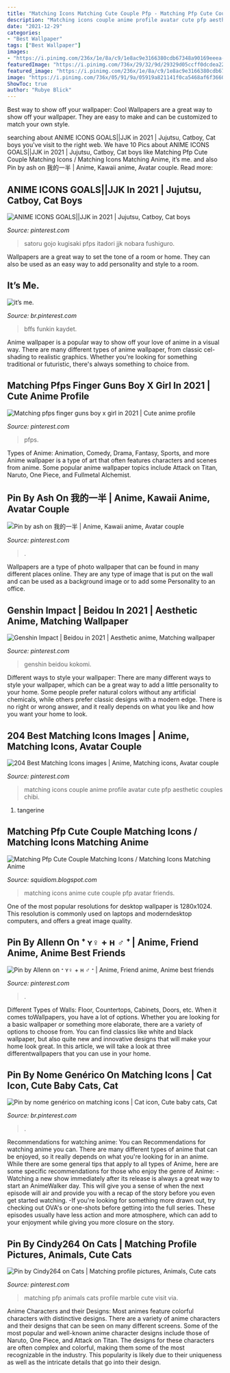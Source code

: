 ```yaml
---
title: "Matching Icons Matching Cute Couple Pfp - Matching Pfp Cute Couple Matching Icons / Matching Icons Matching Anime"
description: "Matching icons couple anime profile avatar cute pfp aesthetic couples chibi"
date: "2021-12-29"
categories:
- "Best Wallpaper"
tags: ["Best Wallpaper"]
images:
- "https://i.pinimg.com/236x/1e/8a/c9/1e8ac9e3166380cdb67348a90169eeea--matching-icons.jpg"
featuredImage: "https://i.pinimg.com/736x/29/32/9d/29329d05ccff0dcdea22f14a37ec26b2.jpg"
featured_image: "https://i.pinimg.com/236x/1e/8a/c9/1e8ac9e3166380cdb67348a90169eeea--matching-icons.jpg"
image: "https://i.pinimg.com/736x/05/91/9a/05919a821141f0ca5468af6f3660c5fa.jpg"
ShowToc: true
author: "Rubye Blick"
---
```



Best way to show off your wallpaper:
Cool Wallpapers are a great way to show off your wallpaper. They are easy to make and can be customized to match your own style.

	

		
searching about ANIME ICONS GOALS||JJK in 2021 | Jujutsu, Catboy, Cat boys you've visit to the right web. We have 10 Pics about ANIME ICONS GOALS||JJK in 2021 | Jujutsu, Catboy, Cat boys like Matching Pfp Cute Couple Matching Icons / Matching Icons Matching Anime, it’s me. and also Pin by ash on 我的一半 | Anime, Kawaii anime, Avatar couple. Read more:
		
    
## ANIME ICONS GOALS||JJK In 2021 | Jujutsu, Catboy, Cat Boys

<img loading=lazy src="https://i.pinimg.com/736x/29/32/9d/29329d05ccff0dcdea22f14a37ec26b2.jpg" onerror="this.onerror=null;this.src='https://tse4.mm.bing.net/th?id=OIP.Q06jpHYC6jXb47zvc-C7BQHaHa&amp;pid=15.1';" alt="ANIME ICONS GOALS||JJK in 2021 | Jujutsu, Catboy, Cat boys">

_Source: pinterest.com_

>satoru gojo kugisaki pfps itadori jjk nobara fushiguro. 

	

Wallpapers are a great way to set the tone of a room or home. They can also be used as an easy way to add personality and style to a room.

    
## It’s Me.

<img loading=lazy src="https://i.pinimg.com/736x/05/91/9a/05919a821141f0ca5468af6f3660c5fa.jpg" onerror="this.onerror=null;this.src='https://tse2.mm.bing.net/th?id=OIP.A4qFnsGwrI_D20CkrDXbKQHaHa&amp;pid=15.1';" alt="it’s me.">

_Source: br.pinterest.com_

>bffs funkin kaydet. 

	

Anime wallpaper is a popular way to show off your love of anime in a visual way. There are many different types of anime wallpaper, from classic cel-shading to realistic graphics. Whether you're looking for something traditional or futuristic, there's always something to choice from.

    
## Matching Pfps Finger Guns Boy X Girl In 2021 | Cute Anime Profile

<img loading=lazy src="https://i.pinimg.com/736x/ea/2e/ea/ea2eea118585a515660665e0b224f827.jpg" onerror="this.onerror=null;this.src='https://tse1.mm.bing.net/th?id=OIP.Teq-AJqQw0mInYk857CgegHaPJ&amp;pid=15.1';" alt="Matching pfps finger guns boy x girl in 2021 | Cute anime profile">

_Source: pinterest.com_

>pfps. 

	

Types of Anime: Animation, Comedy, Drama, Fantasy, Sports, and more
Anime wallpaper is a type of art that often features characters and scenes from anime. Some popular anime wallpaper topics include Attack on Titan, Naruto, One Piece, and Fullmetal Alchemist.

    
## Pin By Ash On 我的一半 | Anime, Kawaii Anime, Avatar Couple

<img loading=lazy src="https://i.pinimg.com/736x/fc/28/49/fc28490ee49d3492c31447c01ed083a7.jpg" onerror="this.onerror=null;this.src='https://tse2.mm.bing.net/th?id=OIP.5DJ9_TcANL9jhcAjQ20K2AHaHa&amp;pid=15.1';" alt="Pin by ash on 我的一半 | Anime, Kawaii anime, Avatar couple">

_Source: pinterest.com_

>. 

	



Wallpapers are a type of photo wallpaper that can be found in many different places online. They are any type of image that is put on the wall and can be used as a background image or to add some Personality to an office.

    
## Genshin Impact | Beidou In 2021 | Aesthetic Anime, Matching Wallpaper

<img loading=lazy src="https://i.pinimg.com/736x/f6/00/3f/f6003fd94566dab777f8f0933e922736.jpg" onerror="this.onerror=null;this.src='https://tse3.mm.bing.net/th?id=OIP.5QJSZ4hsE4q4oKBbXkkM1wHaNK&amp;pid=15.1';" alt="Genshin Impact | Beidou in 2021 | Aesthetic anime, Matching wallpaper">

_Source: pinterest.com_

>genshin beidou kokomi. 

	

Different ways to style your wallpaper:
There are many different ways to style your wallpaper, which can be a great way to add a little personality to your home. Some people prefer natural colors without any artificial chemicals, while others prefer classic designs with a modern edge. There is no right or wrong answer, and it really depends on what you like and how you want your home to look.

    
## 204 Best Matching Icons Images | Anime, Matching Icons, Avatar Couple

<img loading=lazy src="https://i.pinimg.com/236x/1e/8a/c9/1e8ac9e3166380cdb67348a90169eeea--matching-icons.jpg" onerror="this.onerror=null;this.src='https://tse1.mm.bing.net/th?id=OIP.1JaMmp_sE9W5ia1NtcJaUgAAAA&amp;pid=15.1';" alt="204 Best Matching Icons images | Anime, Matching icons, Avatar couple">

_Source: pinterest.com_

>matching icons couple anime profile avatar cute pfp aesthetic couples chibi. 

	

1. tangerine 

    
## Matching Pfp Cute Couple Matching Icons / Matching Icons Matching Anime

<img loading=lazy src="https://i.pinimg.com/originals/26/8a/57/268a5726e6f50c10452898cf7785111f.jpg" onerror="this.onerror=null;this.src='https://tse1.mm.bing.net/th?id=OIP.UvgR-ZjjmPKm2w2b-6Up1QHaHa&amp;pid=15.1';" alt="Matching Pfp Cute Couple Matching Icons / Matching Icons Matching Anime">

_Source: squidiom.blogspot.com_

>matching icons anime cute couple pfp avatar friends. 

	

One of the most popular resolutions for desktop wallpaper is 1280x1024. This resolution is commonly used on laptops and moderndesktop computers, and offers a great image quality.

    
## Pin By Allenn On ᕀ ʏ‍♀ + н ‍♂ ᕀ | Anime, Friend Anime, Anime Best Friends

<img loading=lazy src="https://i.pinimg.com/736x/a0/82/e2/a082e2c9160d6020c4927bd72f85236a.jpg" onerror="this.onerror=null;this.src='https://tse3.mm.bing.net/th?id=OIP.5OeC1wQhWmSq3k0GFnhzJwHaHa&amp;pid=15.1';" alt="Pin by Allenn on ᕀ ʏ‍♀ + н ‍♂ ᕀ | Anime, Friend anime, Anime best friends">

_Source: pinterest.com_

>. 

	

Different Types of Walls: Floor, Countertops, Cabinets, Doors, etc.
When it comes toWallpapers, you have a lot of options. Whether you are looking for a basic wallpaper or something more elaborate, there are a variety of options to choose from. You can find classics like white and black wallpaper, but also quite new and innovative designs that will make your home look great. In this article, we will take a look at three differentwallpapers that you can use in your home.

    
## Pin By Nome Genérico On Matching Icons | Cat Icon, Cute Baby Cats, Cat

<img loading=lazy src="https://i.pinimg.com/736x/bd/b2/9c/bdb29c44c75aa01f577e67c6d47f2d91.jpg" onerror="this.onerror=null;this.src='https://tse4.mm.bing.net/th?id=OIP.t666lTVDPKuWagh92JktCwHaHa&amp;pid=15.1';" alt="Pin by nome genérico on matching icons | Cat icon, Cute baby cats, Cat">

_Source: br.pinterest.com_

>. 

	

Recommendations for watching anime: You can
Recommendations for watching anime you can. There are many different types of anime that can be enjoyed, so it really depends on what you're looking for in an anime. While there are some general tips that apply to all types of Anime, here are some specific recommendations for those who enjoy the genre of Anime: 
-Watching a new show immediately after its release is always a great way to start an AnimeWalker day. This will give you a sense of when the next episode will air and provide you with a recap of the story before you even get started watching. 
-If you're looking for something more drawn out, try checking out OVA's or one-shots before getting into the full series. These episodes usually have less action and more atmosphere, which can add to your enjoyment while giving you more closure on the story.

    
## Pin By Cindy264 On Cats | Matching Profile Pictures, Animals, Cute Cats

<img loading=lazy src="https://i.pinimg.com/736x/49/ef/81/49ef81135e9eb7056a88452817173d65.jpg" onerror="this.onerror=null;this.src='https://tse4.mm.bing.net/th?id=OIP.tMYYHleRRsLCNAHphAsOcAAAAA&amp;pid=15.1';" alt="Pin by Cindy264 on Cats | Matching profile pictures, Animals, Cute cats">

_Source: pinterest.com_

>matching pfp animals cats profile marble cute visit via. 

	

Anime Characters and their Designs: Most animes feature colorful characters with distinctive designs.
There are a variety of anime characters and their designs that can be seen on many different screens. Some of the most popular and well-known anime character designs include those of Naruto, One Piece, and Attack on Titan. The designs for these characters are often complex and colorful, making them some of the most recognizable in the industry. This popularity is likely due to their uniqueness as well as the intricate details that go into their design.


